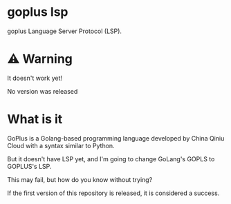 # goplus lsp

goplus Language Server Protocol (LSP).

# ⚠️ Warning

It doesn't work yet!

No version was released

# What is it

GoPlus is a Golang-based programming language developed by China Qiniu Cloud with a syntax similar to Python.

But it doesn't have LSP yet, and I'm going to change GoLang's GOPLS to GOPLUS's LSP.

This may fail, but how do you know without trying?

If the first version of this repository is released, it is considered a success.
